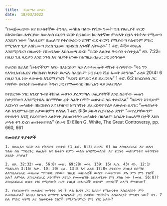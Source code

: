```yaml
---
title:  ተጨማሪ ሀሳብ
date:  18/03/2022
---
```


“በመጀመሪያው እና በሁለተኛው ትንሳኤ መካከል ባለው የሺው ዓመት ጊዜ የሀጢያት ፍርድ ይከናወናል። ሐዋርያው ጳውሎስ ይህንን ፍርድ ሲገልፀው ከሁለተኛው ምጽአት በኋላ ተከትሎ የሚመጣ እንደሆነ ነው። “ስለዚህም በጨለማ የተሰወረውን ደግሞ ወደ ብርሃን የሚያወጣ የልብንም ምክር የሚገልጥ ጌታ እስኪመጣ ድረስ ጊዜው ሳይደርስ አንዳች አትፍረዱ” 1 ቆሮ. 4:5። ዳንኤል እንደሚነግረን በዘመናት የሸመገለው እስኪመጣ ድረስ “ፍርድ ለልዑል ቅዱሳን ተሰጥቷል” ዳን. 7:22። በዚህ ጊዜ ጻድቃን እንደ ንጉስ እና ካህናት ሆነው ከእግዚአብሔር ጋር ይነግሳሉ።

ዮሐንስ በራእዩ “ዙፋኖችንም አየሁ በእነርሱም ላይ ለተቀመጡት ዳኝነት ተሰጣቸው “ዳሩ ግን የእግዚአብሔርና የክርስቶስ ካህናት ይሆናሉ ከእርሱም ጋር ይህን ሺህ አመት ይነግሳሉ” ራዕይ 20፤4፤ 6 በዚህ ጊዜ ነው ጳውሎስ እንደሚነግረን “ቅደሳን በምድር ላይ ይፈርዳሉ” 1 ቆሮ. 6:2 ከክርስቶስ ጋር ባላቸው ህብረት ከመጽሐፍ ቅዱስ ጋር በማመሳከር በሀጢአን ላይ ይፈርዳሉ።

የተደረገው ነገር እንደየ ጉዳዩ ትክክል መሆኑን ያረጋግጣሉ ሀጢያተኞች እንደ ስራቸው መጠን ስቃያቸውን እንደሚቀበሉ በስማቸው ፊት ለፊት በሞት መጽሐፍ ላይ ተጽፎአል” “ሰይጣን እንዲሁም እርኩሳን መላዕክት በክርስቶስ እና ህዝቦቹ አማካኝነት ይፈረድባቸዋል። ጳውሎስ ሲናገር “መላዕክታት ላይ እንደምንፈርድ አታውቁምን ይለናል 1 ቆሮ. 6:3። ይሁዳ ሲያብራራ ደግሞ “መኖሪያቸውንም የተዉትን እንጂ የራሳቸውን አለቅነት ያልጠበቁትን መላዕክት በዘላለም እስራት ከጨለማ በታች እስከ ታላቁ ቀን ድረስ ጠብቆአቸዋል” (ይሁዳ 6) Ellen G. White, The Great Controversy, pp. 660, 661

**የመወያያ ጥያቄዎች**

`1. በሀጢአን ፍርድ ላይ የቅዱሳን ተሳትፎ (1 ቆሮ. 6:3፤ ይሁዳ. 6) ስለ እግዚአብሔር እና ሁሉን ግልጽ ስለ ማድረጉ; ሀጢአት እና ክፋትን በምን መልክ እንደሚመለከት እና የርሱን መልካምነትና ፍትሃዊነት እንዴት ያሳያል?`

`2. ዘፀ. 32:32፤ መዝ. 56:8፤ መዝ. 69:28፤ መዝ. 139: 16፤ ኢሳ. 43፤ ዳን. 12:1፤ ሚልኪያስ 3:16፤ ሉቃ. 10: 20፤ ራዕ. 13:8 እና ራዕይ 17:8ን ያንብቡ። እነዚህ በሰማይ ለእግዚአብሔር መጽሐፍ ማጣቀሻ ናቸው። በነዚህ መጽሐፎች ውስጥ ተመዝግበው ያሉ ምን ምን ነገሮች አሉ? ለምሳሌ እግዚአብሔር እንባችንን እንኳን የመመዝገቡ አስፈላጊነት ምን ያክል ነው (መዝ. 56:8)? እግዚአብሔር ሁሉን ነገር የሚያውቅ ከሆነ የነዚህ መፅሐፎች ወይንም መዝገቦች አላማ ምንድነው?`

`3. የዕብራውያን መጽሐፍ ሙግቱን ከዳ 7 ቃል ኪዳን ጋር አያይዞ የማጠናቀቁ አስፈላጊነት ምን ይመስሎታል? እነዚህ ከየሱስ ሰማያዊ አገልግሎት ጋር ያላቸው ግንኙነትና አስፈላጊነት ምንድን ነው? ዳን. 7 ስለ ምድር ፍፃሜ እና ስለወደቁት ነገሮች የሚያስተምረን ምን ነገር አለው?`